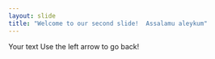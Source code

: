 ```yaml
---
layout: slide
title: "Welcome to our second slide!  Assalamu aleykum"
---
```

Your text
Use the left arrow to go back!
